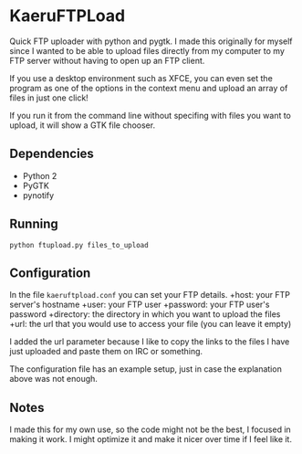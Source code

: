 # KaeruFTPLoad
Quick FTP uploader with python and pygtk.
I made this originally for myself since I wanted to be able to
upload files directly from my computer to my FTP server without
having to open up an FTP client.

If you use a desktop environment such as XFCE, you can even set the program as one
of the options in the context menu and upload an array of files in just one click!

If you run it from the command line without specifing with files you want to upload,
it will show a GTK file chooser.

## Dependencies
* Python 2
* PyGTK
* pynotify

## Running
`python ftupload.py files_to_upload`

## Configuration
In the file `kaeruftpload.conf` you can set your FTP details.
+host: your FTP server's hostname
+user: your FTP user
+password: your FTP user's password
+directory: the directory in which you want to upload the files
+url: the url that you would use to access your file (you can leave it empty)

I added the url parameter because I like to copy the links to the files I
have just uploaded and paste them on IRC or something.

The configuration file has an example setup, just in case the explanation above was
not enough.

## Notes
I made this for my own use, so the code might not be the best, I focused
in making it work. I might optimize it and make it nicer over time if I feel like it.